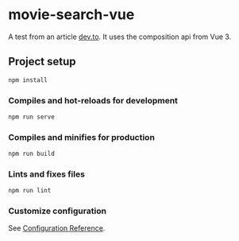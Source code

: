 # movie-search-vue

A test from an article [dev.to](https://dev.to/blacksonic/build-a-movie-search-app-using-the-vue-composition-api-5218).
It uses the composition api from Vue 3.

## Project setup

```bash
npm install
```

### Compiles and hot-reloads for development

```bash
npm run serve
```

### Compiles and minifies for production

```bash
npm run build
```

### Lints and fixes files

```bash
npm run lint
```

### Customize configuration

See [Configuration Reference](https://cli.vuejs.org/config/).
